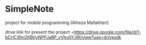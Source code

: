 # SimpleNote
project for mobile programming (Alireza Mafakheri)

drive link for present the project =https://drive.google.com/file/d/1-bCrlC3fniZKB0yNPFJaBP_yVho0YJRI/view?usp=drivesdk
